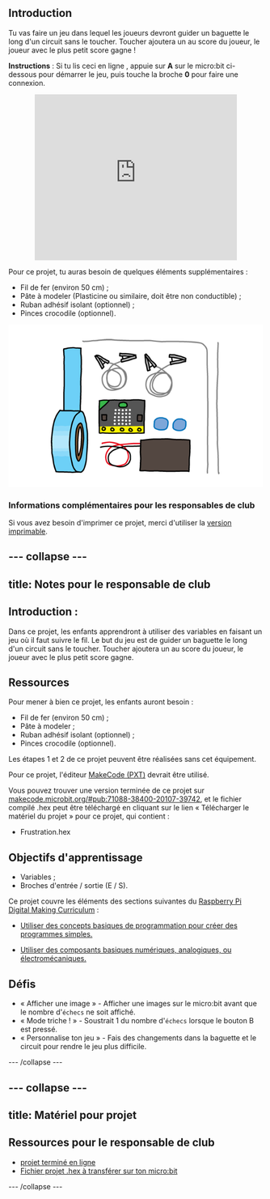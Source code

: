 ## Introduction

Tu vas faire un jeu dans lequel les joueurs devront guider un baguette le long d'un circuit sans le toucher. Toucher ajoutera un au score du joueur, le joueur avec le plus petit score gagne !

**Instructions** : Si tu lis ceci en ligne , appuie sur **A** sur le micro:bit ci-dessous pour démarrer le jeu, puis touche la broche **0** pour faire une connexion.

<div class="trinket" style="width:400px;margin: 0 auto;">
<div style="position:relative;height:0;padding-bottom:81.97%;overflow:hidden;"><iframe style="position:absolute;top:0;left:0;width:100%;height:100%;" src="https://makecode.microbit.org/---run?id=_FEDEdA3v6e64" allowfullscreen="allowfullscreen" sandbox="allow-popups allow-scripts allow-same-origin" frameborder="0"></iframe></div>
</div>

Pour ce projet, tu auras besoin de quelques éléments supplémentaires :

* Fil de fer (environ 50 cm) ;
* Pâte à modeler (Plasticine ou similaire, doit être non conductible) ;
* Ruban adhésif isolant (optionnel) ;
* Pinces crocodile (optionnel).

![capture d'écran](images/frustration-items.png)

### Informations complémentaires pour les responsables de club

Si vous avez besoin d'imprimer ce projet, merci d'utiliser la [version imprimable](https://projects.raspberrypi.org/fr-FR/projects/frustration/print).

--- collapse ---
---
title: Notes pour le responsable de club
---

## Introduction :

Dans ce projet, les enfants apprendront à utiliser des variables en faisant un jeu où il faut suivre le fil. Le but du jeu est de guider un baguette le long d'un circuit sans le toucher. Toucher ajoutera un au score du joueur, le joueur avec le plus petit score gagne.

## Ressources

Pour mener à bien ce projet, les enfants auront besoin :

* Fil de fer (environ 50 cm) ;
* Pâte à modeler ;
* Ruban adhésif isolant (optionnel) ;
* Pinces crocodile (optionnel).

Les étapes 1 et 2 de ce projet peuvent être réalisées sans cet équipement.

Pour ce projet, l'éditeur [MakeCode (PXT)](http://jumpto.cc/pxt-new) devrait être utilisé.

Vous pouvez trouver une version terminée de ce projet sur [makecode.microbit.org/#pub:71088-38400-20107-39742](https://makecode.microbit.org/#pub:71088-38400-20107-39742), et le fichier compilé .hex peut être téléchargé en cliquant sur le lien « Télécharger le matériel du projet » pour ce projet, qui contient :

* Frustration.hex

## Objectifs d'apprentissage

* Variables ;
* Broches d'entrée / sortie (E / S).

Ce projet couvre les éléments des sections suivantes du [Raspberry Pi Digital Making Curriculum](http://rpf.io/curriculum) :

* [Utiliser des concepts basiques de programmation pour créer des programmes simples.](https://www.raspberrypi.org/curriculum/programming/creator)

* [Utiliser des composants basiques numériques, analogiques, ou électromécaniques.](https://www.raspberrypi.org/curriculum/physical-computing/creator)

## Défis

* « Afficher une image » - Afficher une images sur le micro:bit avant que le nombre d'`échecs` ne soit affiché.
* « Mode triche ! » - Soustrait 1 du nombre d'`échecs` lorsque le bouton B est pressé.
* « Personnalise ton jeu » - Fais des changements dans la baguette et le circuit pour rendre le jeu plus difficile.

--- /collapse ---

--- collapse ---
---
title: Matériel pour projet
---

## Ressources pour le responsable de club

* [projet terminé en ligne](https://makecode.microbit.org/#pub:71088-38400-20107-39742)
* [Fichier projet .hex à transférer sur ton micro:bit](resources/micro-bit-Frustration.hex)

--- /collapse ---